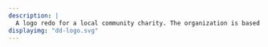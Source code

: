 ```yaml
---
description: |
  A logo redo for a local community charity. The organization is based on trust and safe support for those in the community. This  demonstrates friendliness, family, community, youth and trust.
displayimg: "dd-logo.svg"
---
```

